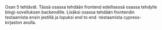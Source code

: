 Osan 5 tehtävät. Tässä osassa tehdään frontend edellisessä osassa tehdylle blogi-sovelluksen backendille. Lisäksi osassa tehdään frontendin testaamista ensin jestillä ja lopuksi end to end -testaamista cypress-kirjaston avulla.
